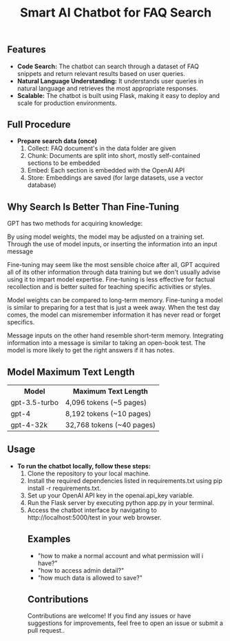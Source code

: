 <body>
  <header>
    <h1>Smart AI Chatbot for FAQ Search</h1>
  </header>
  <div class="container">
    <h2>Features</h2>
    <ul class="feature-list">
      <li><strong>Code Search:</strong> The chatbot can search through a dataset of FAQ snippets and return relevant results based on user queries.</li>
      <li><strong>Natural Language Understanding:</strong> It understands user queries in natural language and retrieves the most appropriate responses.</li>
      <li><strong>Scalable:</strong> The chatbot is built using Flask, making it easy to deploy and scale for production environments.</li>
    </ul>
    <h2>Full Procedure</h2>
    <ul class="feature-list">
      <li><strong>Prepare search data (once)</strong>
        <ol>
          <li>Collect: FAQ document's in the data folder are given</li>
          <li>Chunk: Documents are split into short, mostly self-contained sections to be embedded</li>
          <li>Embed: Each section is embedded with the OpenAI API</li>
          <li>Store: Embeddings are saved (for large datasets, use a vector database)</li>
        </ol>
      </li>
    </ul>
    <h2>Why Search Is Better Than Fine-Tuning</h2>
    <p>GPT has two methods for acquiring knowledge:</p>
    <p>By using model weights, the model may be adjusted on a training set. Through the use of model inputs, or inserting the information into an input message</p>
    <p>Fine-tuning may seem like the most sensible choice after all, GPT acquired all of its other information through data training but we don't usually advise using it to impart model expertise. Fine-tuning is less effective for factual recollection and is better suited for teaching specific activities or styles.</p>
    <p>Model weights can be compared to long-term memory. Fine-tuning a model is similar to preparing for a test that is just a week away. When the test day comes, the model can misremember information it has never read or forget specifics.</p>
    <p>Message inputs on the other hand resemble short-term memory. Integrating information into a message is similar to taking an open-book test. The model is more likely to get the right answers if it has notes.</p>
    <h2>Model Maximum Text Length</h2>
    <table>
      <tr>
        <th>Model</th>
        <th>Maximum Text Length</th>
      </tr>
      <tr>
        <td>gpt-3.5-turbo</td>
        <td>4,096 tokens (~5 pages)</td>
      </tr>
      <tr>
        <td>gpt-4</td>
        <td>8,192 tokens (~10 pages)</td>
      </tr>
      <tr>
        <td>gpt-4-32k</td>
        <td>32,768 tokens (~40 pages)</td>
      </tr>
    </table>
    <h2>Usage</h2>
    <ul class="feature-list">
      <li><strong>To run the chatbot locally, follow these steps:</strong>
        <ol>
<li>Clone the repository to your local machine.</li>
<li>Install the required dependencies listed in requirements.txt using pip install -r requirements.txt.</li>
<li>Set up your OpenAI API key in the openai.api_key variable.</li>
<li>Run the Flask server by executing python app.py in your terminal.</li>
<li>Access the chatbot interface by navigating to http://localhost:5000/test in your web browser.</li>
    <h2>Examples</h2>
    <ul class="feature-list">
      <li>"how to make a normal account and what permission will i have?"</li>
      <li>"how to access admin detail?"</li>
      <li>"how much data is allowed to save?"</li>
    </ul>
    <h2>Contributions</h2>
    <p>Contributions are welcome! If you find any issues or have suggestions for improvements, feel free to open an issue or submit a pull request..</p>
  </div>
</body>
